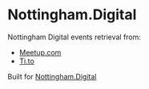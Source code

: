 # Nottingham.Digital

Nottingham Digital events retrieval from:

* [Meetup.com](http://www.meetup.com/)
* [Ti.to](https://ti.to/)

Built for [Nottingham.Digital](http://nottingham.digital/)


